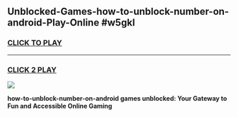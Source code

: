 
## Unblocked-Games-how-to-unblock-number-on-android-Play-Online #w5gkl
<h3>
<a href="https://news.freeplayer.one?title=how-to-unblock-number-on-android&ref=3">CLICK TO PLAY</a></h3>
<hr>

<h3>
<a href="https://news.freeplayer.one?title=how-to-unblock-number-on-android&ref=3">CLICK 2 PLAY</a>
  
</h3>

<a href="https://news.freeplayer.one?title=how-to-unblock-number-on-android&ref=3"><img src="https://clearcache.store/games.png"></a>


**how-to-unblock-number-on-android games unblocked: Your Gateway to Fun and Accessible Online Gaming**
